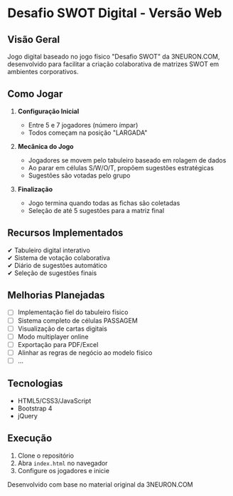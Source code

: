 # Desafio SWOT Digital - Versão Web

## Visão Geral
Jogo digital baseado no jogo físico "Desafio SWOT" da 3NEURON.COM, desenvolvido para facilitar a criação colaborativa de matrizes SWOT em ambientes corporativos.

## Como Jogar
1. **Configuração Inicial**
   - Entre 5 e 7 jogadores (número ímpar)
   - Todos começam na posição "LARGADA"

2. **Mecânica do Jogo**
   - Jogadores se movem pelo tabuleiro baseado em rolagem de dados
   - Ao parar em células S/W/O/T, propõem sugestões estratégicas
   - Sugestões são votadas pelo grupo

3. **Finalização**
   - Jogo termina quando todas as fichas são coletadas
   - Seleção de até 5 sugestões para a matriz final

## Recursos Implementados
✔ Tabuleiro digital interativo  
✔ Sistema de votação colaborativa  
✔ Diário de sugestões automático  
✔ Seleção de sugestões finais  

## Melhorias Planejadas
- [ ] Implementação fiel do tabuleiro físico
- [ ] Sistema completo de células PASSAGEM
- [ ] Visualização de cartas digitais
- [ ] Modo multiplayer online
- [ ] Exportação para PDF/Excel
- [ ] Alinhar as regras de negócio ao modelo físico
- [ ] ...

## Tecnologias
- HTML5/CSS3/JavaScript
- Bootstrap 4
- jQuery

## Execução
1. Clone o repositório
2. Abra `index.html` no navegador
3. Configure os jogadores e inicie

Desenvolvido com base no material original da 3NEURON.COM
